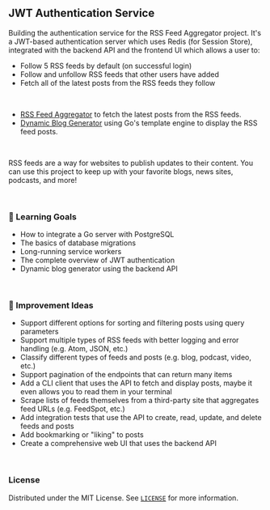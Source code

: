 ## JWT Authentication Service

Building the authentication service for the RSS Feed Aggregator project. It's a JWT-based authentication server which uses Redis (for Session Store), integrated with the backend API and the frontend UI which allows a user to:
- Follow 5 RSS feeds by default (on successful login)
- Follow and unfollow RSS feeds that other users have added
- Fetch all of the latest posts from the RSS feeds they follow

<br>

- [RSS Feed Aggregator](https://github.com/siddhant-vij/RSS-Feed-Aggregator) to fetch the latest posts from the RSS feeds.
- [Dynamic Blog Generator](https://github.com/siddhant-vij/Dynamic-Blog-Generator) using Go's template engine to display the RSS feed posts.

<br>

RSS feeds are a way for websites to publish updates to their content. You can use this project to keep up with your favorite blogs, news sites, podcasts, and more!

<br>

### 🚀 Learning Goals
- How to integrate a Go server with PostgreSQL
- The basics of database migrations
- Long-running service workers
- The complete overview of JWT authentication
- Dynamic blog generator using the backend API

<br>

### 🚀 Improvement Ideas
- Support different options for sorting and filtering posts using query parameters
- Support multiple types of RSS feeds with better logging and error handling (e.g. Atom, JSON, etc.)
- Classify different types of feeds and posts (e.g. blog, podcast, video, etc.)
- Support pagination of the endpoints that can return many items
- Add a CLI client that uses the API to fetch and display posts, maybe it even allows you to read them in your terminal
- Scrape lists of feeds themselves from a third-party site that aggregates feed URLs (e.g. FeedSpot, etc.)
- Add integration tests that use the API to create, read, update, and delete feeds and posts
- Add bookmarking or "liking" to posts
- Create a comprehensive web UI that uses the backend API

<br>

### License

Distributed under the MIT License. See [`LICENSE`](https://github.com/siddhant-vij/JWT-Authentication-Service/blob/main/LICENSE) for more information.